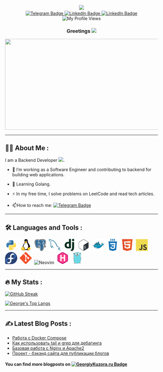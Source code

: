 <div id="header" align="center">
  <img src="https://georgiykuzora.ru/img/linux.gif" width="100"/>
</div>

<div id="badges" align="center">
  <a href="https://t.me/GeorgiyKuzora">
    <img src="https://img.shields.io/badge/ Telegram-blue?logo=telegram&logoColor=white&style=for-the-badge" alt="Telegram Badge"/>
  </a>
  <a href="https://georgiykuzora.ru/">
    <img src="https://img.shields.io/badge/Personal-blue?style=for-the-badge&logo=hugo&logoColor=white" alt="LinkedIn Badge"/>
  </a>
  <a href="https://linkedin.com/in/georgiy-kuzora">
    <img src="https://img.shields.io/badge/LinkedIn-blue?style=for-the-badge&logo=linkedin&logoColor=white" alt="LinkedIn Badge"/>
  </a>
</div>
<div id="profile_views" align="center">
  <img src="https://komarev.com/ghpvc/?username=GeorgeKuzora&style=flat-square&color=blue" alt="My Profile Views"/>
</div>
<div id="greetings" align="center">
  <h3>
    Greetings
    <img src="https://camo.githubusercontent.com/52cf3064d47e730f911bffbcaaefc55a8a4040bcdec4ab2e035917e005233841/68747470733a2f2f6d656469612e67697068792e636f6d2f6d656469612f6d30646d4b426b6e635645544a76326830532f67697068792e676966" width="30px"/>
  </h3>
</div>
<div align="center">
  <img src="https://media.giphy.com/media/v1.Y2lkPTc5MGI3NjExODA2NW1zNDF6bWJoeXBmaWQwcDR1MTA3b2M5Nm9heWNsb2p5cHRrbCZlcD12MV9pbnRlcm5hbF9naWZfYnlfaWQmY3Q9Zw/4rZA5D22301iMgrUNd/giphy.gif" width="600" height="300"/>
</div>

---

## :man_technologist: About Me :

I am a Backend Developer <img src="https://media.giphy.com/media/WUlplcMpOCEmTGBtBW/giphy.gif" width="30">.

- :telescope: I’m working as a Software Engineer and contributing to backend for building web applications.

- :seedling: Learning Golang.

- :zap: In my free time, I solve problems on LeetCode and read tech articles.

- :mailbox:How to reach me: [![Telegram Badge](https://img.shields.io/badge/-GeorgiyKuzora-blue?style=flat&logo=Telegram&logoColor=white)](https://t.me/GeorgiyKuzora)

---

## :hammer_and_wrench: Languages and Tools :

<div>
  <img src="https://github.com/devicons/devicon/blob/master/icons/python/python-original.svg" title="Pyhton" alt="Python" width="40" height="40"/>&nbsp;
  <img src="https://github.com/devicons/devicon/blob/master/icons/linux/linux-original.svg" title="Linux" alt="Linux" width="40" height="40"/>&nbsp;
  <img src="https://github.com/devicons/devicon/blob/master/icons/postgresql/postgresql-original.svg" title="Postgresql" alt="Postgresql" width="40" height="40"/>&nbsp;
  <img src="https://github.com/devicons/devicon/blob/master/icons/mysql/mysql-original.svg" title="MySQL"  alt="MySQL" width="40" height="40"/>&nbsp;
  <img src="https://github.com/devicons/devicon/blob/master/icons/django/django-plain.svg" title="Django" alt="Django" width="40" height="40"/>&nbsp;
  <img src="https://github.com/devicons/devicon/blob/master/icons/bash/bash-original.svg" title="Bash" alt="Bash" width="40" height="40"/>&nbsp;
  <img src="https://github.com/devicons/devicon/blob/master/icons/docker/docker-original.svg" title="Docker" alt="Docker " width="40" height="40"/>&nbsp;
  <img src="https://github.com/devicons/devicon/blob/master/icons/css3/css3-plain-wordmark.svg"  title="CSS3" alt="CSS" width="40" height="40"/>&nbsp;
  <img src="https://github.com/devicons/devicon/blob/master/icons/html5/html5-original.svg" title="HTML5" alt="HTML" width="40" height="40"/>&nbsp;
  <img src="https://github.com/devicons/devicon/blob/master/icons/javascript/javascript-original.svg" title="JavaScript"  alt="JavaScript" width="40" height="40"/>&nbsp;
  <img src="https://github.com/devicons/devicon/blob/master/icons/fedora/fedora-original.svg" title="Fedora" alt="Fedora" width="40" height="40"/>&nbsp;
  <img src="https://github.com/devicons/devicon/blob/master/icons/git/git-original.svg" title="Git" alt="Git" width="40" height="40"/>&nbsp;
  <img src="https://upload.wikimedia.org/wikipedia/commons/3/3a/Neovim-mark.svg" title="Neovim" alt="Neovim" width="40" height="40"/>&nbsp;
  <img src="https://github.com/devicons/devicon/blob/master/icons/hugo/hugo-original.svg" title="Hugo" alt="Hugo" width="40" height="40"/>&nbsp;
  <img src="https://github.com/devicons/devicon/blob/master/icons/go/go-original.svg" title="Go" **alt="Go" width="40" height="40"/>
</div>

---

## :fire: My Stats :

<a href="https://git.io/streak-stats"><img src="http://github-readme-streak-stats.herokuapp.com?user=GeorgeKuzora&theme=material-palenight&date_format=j%20M%5B%20Y%5D&mode=weekly" alt="GitHub Streak" /></a>

[![George's Top Langs](https://github-readme-stats.vercel.app/api/top-langs/?username=GeorgeKuzora&theme=material-palenight&show_icons=true&layout=compact&&exclude_repo=dotfiles-fedora,dotfiles)](https://github.com/anuraghazra/github-readme-stats)

---

## :writing_hand: Latest Blog Posts :

<!-- BLOG-POST-LIST:START -->
- [Работа с Docker Compose](http://georgiykuzora.ru/post/docker-compose/)
- [Как использовать tail и grep для дебагинга](http://georgiykuzora.ru/post/tail-grep/)
- [Базовая работа с Nginx и Apache2](http://georgiykuzora.ru/post/nginx-basic-config/)
- [Проект - бэкэнд сайта для публикации блогов](http://georgiykuzora.ru/post/django-blog-site/)
<!-- BLOG-POST-LIST:END -->

#### You can find more blogposts on [![GeorgiyKuzora.ru Badge](https://img.shields.io/badge/-GeorgiyKuzora.ru-blue?style=flat&logo=hugo&logoColor=white)](https://georgiykuzora.ru)

<!--
- 🔭 I’m currently working on ...
- 🌱 I’m currently learning ...
- 👯 I’m looking to collaborate on ...
- 🤔 I’m looking for help with ...
- 💬 Ask me about ...
- 📫 How to reach me: ...
- 😄 Pronouns: ...
- ⚡ Fun fact: ...
-->
